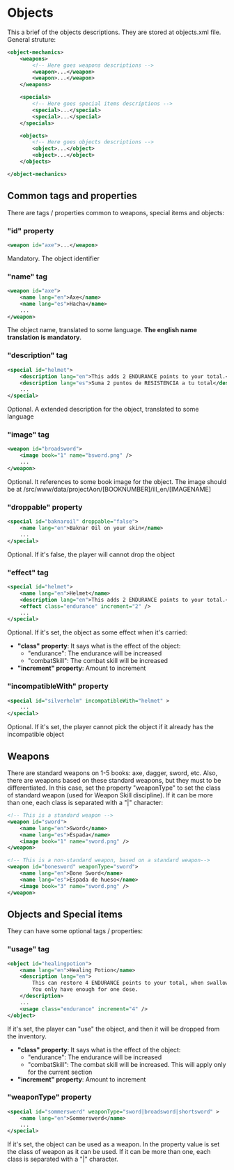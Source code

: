 # Objects

This a brief of the objects descriptions. They are stored at objects.xml file. 
General struture:

```xml
<object-mechanics>
    <weapons>
        <!-- Here goes weapons descriptions -->
        <weapon>...</weapon>
        <weapon>...</weapon>
    </weapons>

    <specials>
        <!-- Here goes special items descriptions -->
        <special>...</special>
        <special>...</special>
    </specials>

    <objects>
        <!-- Here goes objects descriptions -->
        <object>...</object>
        <object>...</object>
    </objects>

</object-mechanics>
```

## Common tags and properties

There are tags / properties common to weapons, special items and objects:

### "id" property
```xml
<weapon id="axe">...</weapon>
```
Mandatory. The object identifier

### "name" tag 
```xml
<weapon id="axe">
    <name lang="en">Axe</name>
    <name lang="es">Hacha</name>
    ...
</weapon>
```
The object name, translated to some language. **The english name translation is
  mandatory**.

### "description" tag
```xml
<special id="helmet">
    <description lang="en">This adds 2 ENDURANCE points to your total.</description>
    <description lang="es">Suma 2 puntos de RESISTENCIA a tu total</description>
    ...
</special>
```
Optional. A extended description for the object, translated to some language

### "image" tag
```xml
<weapon id="broadsword">
    <image book="1" name="bsword.png" />
    ...
</weapon>
```
Optional. It references to some book image for the object. The image should be at 
/src/www/data/projectAon/[BOOKNUMBER]/ill_en/[IMAGENAME]

### "droppable" property
```xml
<special id="baknaroil" droppable="false">
    <name lang="en">Baknar Oil on your skin</name>
    ...
</special>
```
Optional. If it's false, the player will cannot drop the object

### "effect" tag
```xml
<special id="helmet">
    <name lang="en">Helmet</name>
    <description lang="en">This adds 2 ENDURANCE points to your total.</description>
    <effect class="endurance" increment="2" />
    ...
</special>
```
Optional. If it's set, the object as some effect when it's carried:
* **"class" property**: It says what is the effect of the object:
    * "endurance": The endurance will be increased
    * "combatSkill": The combat skill will be increased
* **"increment" property**: Amount to increment

### "incompatibleWith" property
```xml
<special id="silverhelm" incompatibleWith="helmet" >
    ...
</special>
```
Optional. If it's set, the player cannot pick the object if it already has the
incompatible object

## Weapons

There are standard weapons on 1-5 books: axe, dagger, sword, etc. Also, there are weapons
based on these standard weapons, but they must to be differentiated. In this case, set
the property "weaponType" to set the class of standard weapon (used for Weapon Skill
discipline). If it can be more than one, each class is separated with a "|" character:

```xml
<!-- This is a standard weapon -->
<weapon id="sword">
    <name lang="en">Sword</name>
    <name lang="es">Espada</name>
    <image book="1" name="sword.png" />
</weapon>

<!-- This is a non-standard weapon, based on a standard weapon-->
<weapon id="bonesword" weaponType="sword">
    <name lang="en">Bone Sword</name>
    <name lang="es">Espada de hueso</name>
    <image book="3" name="sword.png" />
</weapon>
```

## Objects and Special items

They can have some optional tags / properties:

### "usage" tag
```xml
<object id="healingpotion">
    <name lang="en">Healing Potion</name>
    <description lang="en">
        This can restore 4 ENDURANCE points to your total, when swallowed after combat. 
        You only have enough for one dose.
    </description>
    ...
    <usage class="endurance" increment="4" />
</object>
```

If it's set, the player can "use" the object, and then it will be dropped from the 
inventory. 

* **"class" property**: It says what is the effect of the object:
    * "endurance": The endurance will be increased
    * "combatSkill": The combat skill will be increased. This will apply only for the 
      current section
* **"increment" property**: Amount to increment

### "weaponType" property
```xml
<special id="sommerswerd" weaponType="sword|broadsword|shortsword" >
    <name lang="en">Sommerswerd</name>
    ...
</special>
```
If it's set, the object can be used as a weapon. In the property value is set the 
class of weapon as it can be used. If it can be more than one, each class is separated
with a "|" character.